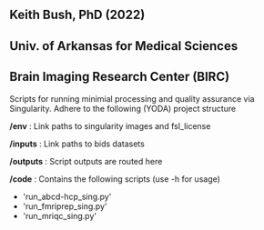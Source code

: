 ## Keith Bush, PhD (2022)
## Univ. of Arkansas for Medical Sciences
## Brain Imaging Research Center (BIRC)

Scripts for running minimial processing and quality assurance via
Singularity.  Adhere to the following (YODA) project structure

**/env**
: Link paths to singularity images and fsl_license

**/inputs**
: Link paths to bids datasets

**/outputs**
: Script outputs are routed here

**/code**
: Contains the following scripts (use -h for usage)
- 'run_abcd-hcp_sing.py'
- 'run_fmriprep_sing.py'
- 'run_mriqc_sing.py'








